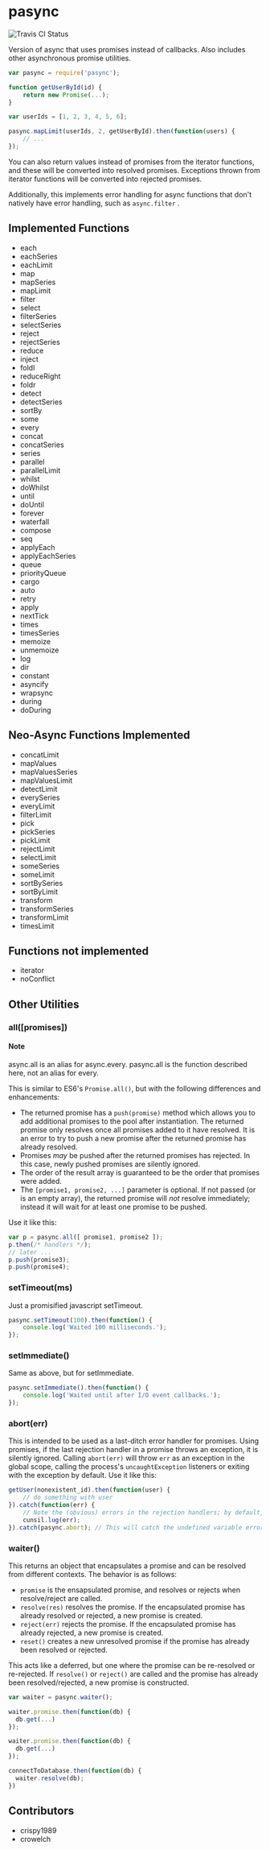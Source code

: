 # pasync

![Travis CI Status](https://travis-ci.org/crispy1989/pasync.svg?branch=master)

Version of async that uses promises instead of callbacks.  Also includes other asynchronous
promise utilities.

```js
var pasync = require('pasync');

function getUserById(id) {
	return new Promise(...);
}

var userIds = [1, 2, 3, 4, 5, 6];

pasync.mapLimit(userIds, 2, getUserById).then(function(users) {
	// ...
});
```

You can also return values instead of promises from the iterator functions, and these
will be converted into resolved promises.  Exceptions thrown from iterator functions
will be converted into rejected promises.

Additionally, this implements error handling for async functions that don't natively
have error handling, such as `async.filter` .

## Implemented Functions

* each
* eachSeries
* eachLimit
* map
* mapSeries
* mapLimit
* filter
* select
* filterSeries
* selectSeries
* reject
* rejectSeries
* reduce
* inject
* foldl
* reduceRight
* foldr
* detect
* detectSeries
* sortBy
* some
* every
* concat
* concatSeries
* series
* parallel
* parallelLimit
* whilst
* doWhilst
* until
* doUntil
* forever
* waterfall
* compose
* seq
* applyEach
* applyEachSeries
* queue
* priorityQueue
* cargo
* auto
* retry
* apply
* nextTick
* times
* timesSeries
* memoize
* unmemoize
* log
* dir
* constant
* asyncify
* wrapsync
* during
* doDuring

## Neo-Async Functions Implemented

* concatLimit
* mapValues
* mapValuesSeries
* mapValuesLimit
* detectLimit
* everySeries
* everyLimit
* filterLimit
* pick
* pickSeries
* pickLimit
* rejectLimit
* selectLimit
* someSeries
* someLimit
* sortBySeries
* sortByLimit
* transform
* transformSeries
* transformLimit
* timesLimit

## Functions not implemented

* iterator
* noConflict

## Other Utilities

### all([promises])

#### Note
async.all is an alias for async.every. pasync.all is the function described here, not an alias for every.

This is similar to ES6's `Promise.all()`, but with the following differences and enhancements:

* The returned promise has a `push(promise)` method which allows you to add additional promises to
  the pool after instantiation.  The returned promise only resolves once all promises added to it
  have resolved.  It is an error to try to push a new promise after the returned promise has already
  resolved.
* Promises *may* be pushed after the returned promises has rejected.  In this case, newly pushed
  promises are silently ignored.
* The order of the result array is guaranteed to be the order that promises were added.
* The `[promise1, promise2, ...]` parameter is optional.  If not passed (or is an empty array),
  the returned promise will *not* resolve immediately; instead it will wait for at least one
  promise to be pushed.

Use it like this:

```js
var p = pasync.all([ promise1, promise2 ]);
p.then(/* handlers */);
// later ...
p.push(promise3);
p.push(promise4);
```

### setTimeout(ms)

Just a promisified javascript setTimeout.

```js
pasync.setTimeout(100).then(function() {
	console.log('Waited 100 milliseconds.');
});
```

### setImmediate()

Same as above, but for setImmediate.

```js
pasync.setImmediate().then(function() {
	console.log('Waited until after I/O event callbacks.');
});
```


### abort(err)

This is intended to be used as a last-ditch error handler for promises.  Using
promises, if the last rejection handler in a promise throws an exception, it is
silently ignored.  Calling `abort(err)` will throw `err` as an exception in the
global scope, calling the process's `uncaughtException` listeners or exiting with
the exception by default.  Use it like this:

```js
getUser(nonexistent_id).then(function(user) {
	// do something with user
}).catch(function(err) {
	// Note the (obvious) errors in the rejection handlers; by default, this will be silently ignored
	cunsil.lug(err);
}).catch(pasync.abort);	// This will catch the undefined variable error and throw it globally
```

### waiter()

This returns an object that encapsulates a promise and can be resolved from different contexts.
The behavior is as follows:

* `promise` is the ensapsulated promise, and resolves or rejects when resolve/reject are called.
* `resolve(res)` resolves the promise.  If the encapsulated promise has already resolved or rejected,
  a new promise is created.
* `reject(err)` rejects the promise.  If the encapsulated promise has already rejected, a new promise
  is created.
* `reset()` creates a new unresolved promise if the promise has already been resolved or rejected.

This acts like a deferred, but one where the promise can be re-resolved or re-rejected.  If `resolve()`
or `reject()` are called and the promise has already been resolved/rejected, a new promise is constructed.

```js
var waiter = pasync.waiter();

waiter.promise.then(function(db) {
  db.get(...)
});

waiter.promise.then(function(db) {
  db.get(...)
});

connectToDatabase.then(function(db) {
  waiter.resolve(db);
})

```

## Contributors

- crispy1989
- crowelch
